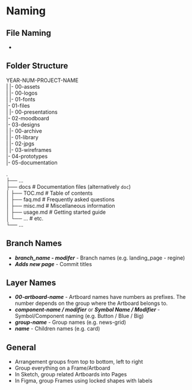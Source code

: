 # Naming

## File Naming

-

## Folder Structure
YEAR-NUM-PROJECT-NAME  
|
|- 00-assets  
|   |- 00-logos  
|   |- 01-fonts  
|- 01-files  
|   |- 00-presentations  
|- 02-moodboard  
|- 03-designs  
|   |- 00-archive  
|   |- 01-library  
|   |- 02-jpgs  
|   |- 03-wireframes  
|- 04-prototypes  
|- 05-documentation  

.  
├── ...  
├── docs                    # Documentation files (alternatively `doc`)  
│   ├── TOC.md              # Table of contents  
│   ├── faq.md              # Frequently asked questions  
│   ├── misc.md             # Miscellaneous information  
│   ├── usage.md            # Getting started guide  
│   └── ...                 # etc.  
└── ...


## Branch Names
- **_branch_name - modifer_** - Branch names (e.g. landing_page - regine)
- **_Adds new page_** - Commit titles

## Layer Names
- **_00-artboard-name_** - Artboard names have numbers as prefixes. The number depends on the group where the Artboard belongs to.
- **_component-name / modifier_** or **_Symbol Name / Modifier_** - Symbol/Component naming (e.g. Button / Blue / Big)
- **_group-name_** - Group names (e.g. news-grid)
- **_name_** - Children names (e.g. card)

## General
- Arrangement groups from top to bottom, left to right
- Group everything on a Frame/Artboard
- In Sketch, group related Artboards into Pages
- In Figma, group Frames using locked shapes with labels
